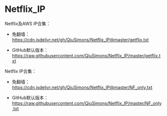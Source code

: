 # Netflix_IP

Netflix及AWS IP合集：

* 免翻墙：
https://cdn.jsdelivr.net/gh/QiuSimons/Netflix_IP@master/getflix.txt

* GitHub默认版本：
https://raw.githubusercontent.com/QiuSimons/Netflix_IP/master/getflix.txt

Netflix IP合集：

* 免翻墙：
https://cdn.jsdelivr.net/gh/QiuSimons/Netflix_IP@master/NF_only.txt

* GitHub默认版本：
https://raw.githubusercontent.com/QiuSimons/Netflix_IP/master/NF_only.txt
